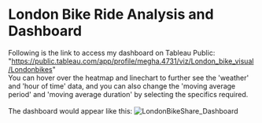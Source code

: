 # London Bike Ride Analysis and Dashboard
Following is the link to access my dashboard on Tableau Public:
"https://public.tableau.com/app/profile/megha.4731/viz/London_bike_visual/Londonbikes" <br>
You can hover over the heatmap and linechart to further see the 'weather' and 'hour of time' data, and you can also change the 'moving average period' and 'moving average duration' by selecting the specifics required.<br>
<br>
The dashboard would appear like this:
![LondonBikeShare_Dashboard](https://github.com/megha150/London_Bike_Share/assets/142752631/3a3f22ce-092c-49f3-9905-c6737d5fbf03)
